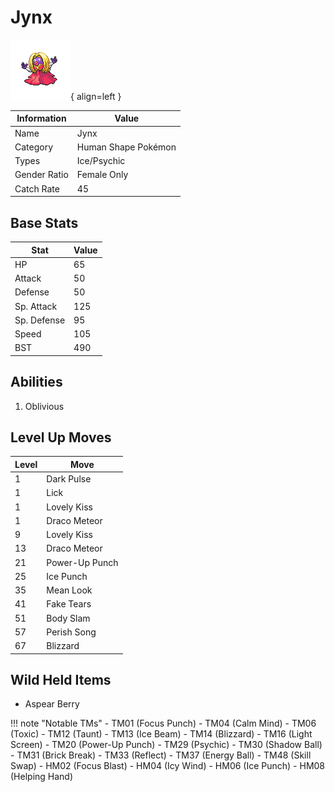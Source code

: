 # Jynx

![Jynx](../images/pokemon/124.png){ align=left }

| Information | Value |
|------------|--------|
| Name | Jynx |
| Category | Human Shape Pokémon |
| Types | Ice/Psychic |
| Gender Ratio | Female Only |
| Catch Rate | 45 |

## Base Stats

| Stat | Value |
|------|-------|
| HP | 65 |
| Attack | 50 |
| Defense | 50 |
| Sp. Attack | 125 |
| Sp. Defense | 95 |
| Speed | 105 |
| BST | 490 |

## Abilities
1. Oblivious

## Level Up Moves
| Level | Move |
|-------|------|
| 1 | Dark Pulse |
| 1 | Lick |
| 1 | Lovely Kiss |
| 1 | Draco Meteor |
| 9 | Lovely Kiss |
| 13 | Draco Meteor |
| 21 | Power-Up Punch |
| 25 | Ice Punch |
| 35 | Mean Look |
| 41 | Fake Tears |
| 51 | Body Slam |
| 57 | Perish Song |
| 67 | Blizzard |

## Wild Held Items
- Aspear Berry

!!! note "Notable TMs"
    - TM01 (Focus Punch)
    - TM04 (Calm Mind)
    - TM06 (Toxic)
    - TM12 (Taunt)
    - TM13 (Ice Beam)
    - TM14 (Blizzard)
    - TM16 (Light Screen)
    - TM20 (Power-Up Punch)
    - TM29 (Psychic)
    - TM30 (Shadow Ball)
    - TM31 (Brick Break)
    - TM33 (Reflect)
    - TM37 (Energy Ball)
    - TM48 (Skill Swap)
    - HM02 (Focus Blast)
    - HM04 (Icy Wind)
    - HM06 (Ice Punch)
    - HM08 (Helping Hand)
